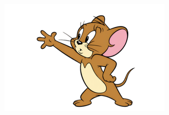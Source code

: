 ![](https://github.com/alishirani1384/alishirani1384/blob/main/Generated%20Image%20October%2004%2C%202025%20-%204_08PM%20(1)-Photoroom.png)

